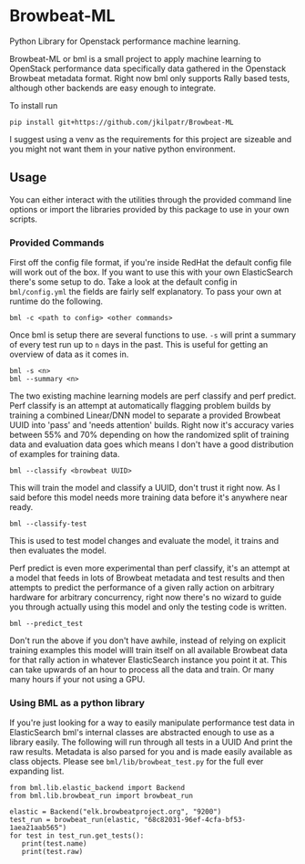 # Browbeat-ML
Python Library for Openstack performance machine learning.

Browbeat-ML or bml is a small project to apply machine learning to OpenStack
performance data specifically data gathered in the Openstack Browbeat metadata
format. Right now bml only supports Rally based tests, although other backends
are easy enough to integrate.

To install run

	pip install git+https://github.com/jkilpatr/Browbeat-ML

I suggest using a venv as the requirements for this project are sizeable and you
might not want them in your native python environment.

## Usage

You can either interact with the utilities through the provided command line
options or import the libraries provided by this package to use in your own
scripts.

### Provided Commands

First off the config file format, if you're inside RedHat the default config
file will work out of the box. If you want to use this with your own ElasticSearch
there's some setup to do. Take a look at the default config in `bml/config.yml`
the fields are fairly self explanatory. To pass your own at runtime do the following.

	bml -c <path to config> <other commands>

Once bml is setup there are several functions to use. `-s` will print a summary
of every test run up to `n` days in the past. This is useful for getting an
overview of data as it comes in.

	bml -s <n>
	bml --summary <n>

The two existing machine learning models are perf classify and perf predict.
Perf classify is an attempt at automatically flagging problem builds by training
a combined Linear/DNN model to separate a provided Browbeat UUID into 'pass' and
'needs attention' builds. Right now it's accuracy varies between 55% and 70%
depending on how the randomized split of training data and evaluation data goes
which means I don't have a good distribution of examples for training data.

	bml --classify <browbeat UUID>

This will train the model and classify a UUID, don't trust it right now. As I said
before this model needs more training data before it's anywhere near ready.

	bml --classify-test

This is used to test model changes and evaluate the model, it trains and then
evaluates the model.

Perf predict is even more experimental than perf classify, it's an attempt
at a model that feeds in lots of Browbeat metadata and test results and then
attempts to predict the performance of a given rally action on arbitrary hardware
for arbitrary concurrency, right now there's no wizard to guide you through
actually using this model and only the testing code is written.

	bml --predict_test

Don't run the above if you don't have awhile, instead of relying on explicit
training examples this model willl train itself on all available Browbeat data
for that rally action in whatever ElasticSearch instance you point it at. This
can take upwards of an hour to process all the data and train. Or many many hours
if your not using a GPU.


### Using BML as a python library

If you're just looking for a way to easily manipulate performance test data in
ElasticSearch bml's internal classes are abstracted enough to use as a library
easily. The following will run through all tests in a UUID And print the raw
results. Metadata is also parsed for you and is made easily available as class
objects. Please see `bml/lib/browbeat_test.py` for the full ever expanding list.

	from bml.lib.elastic_backend import Backend
	from bml.lib.browbeat_run import browbeat_run

	elastic = Backend("elk.browbeatproject.org", "9200")
	test_run = browbeat_run(elastic, "68c82031-96ef-4cfa-bf53-1aea21aab565")
	for test in test_run.get_tests():
	   print(test.name)
	   print(test.raw)

